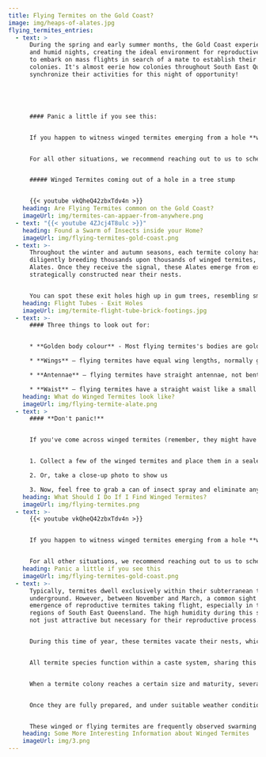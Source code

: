 ```yaml
---
title: Flying Termites on the Gold Coast?
image: img/heaps-of-alates.jpg
flying_termites_entries:
  - text: >
      During the spring and early summer months, the Gold Coast experiences warm
      and humid nights, creating the ideal environment for reproductive termites
      to embark on mass flights in search of a mate to establish their own
      colonies. It's almost eerie how colonies throughout South East Queensland
      synchronize their activities for this night of opportunity!





      #### Panic a little if you see this:


      If you happen to witness winged termites emerging from a hole **within** your home, it's time to act urgently! Contact us right away.


      For all other situations, we recommend reaching out to us to schedule a comprehensive termite inspection. This will provide you with peace of mind, ensuring there are no termite-related issues in your home or garden.


      ##### Winged Termites coming out of a hole in a tree stump


      {{< youtube vkQheQ42zbxTdv4n >}}
    heading: Are Flying Termites common on the Gold Coast?
    imageUrl: img/termites-can-appaer-from-anywhere.png
  - text: "{{< youtube 4ZJcj4T8ulc >}}"
    heading: Found a Swarm of Insects inside your Home?
    imageUrl: img/flying-termites-gold-coast.png
  - text: >-
      Throughout the winter and autumn seasons, each termite colony has been
      diligently breeding thousands upon thousands of winged termites, known as
      Alates. Once they receive the signal, these Alates emerge from exit holes
      strategically constructed near their nests.


      You can spot these exit holes high up in gum trees, resembling small wounds, or on the ground as 'mud towers'. The higher the exit hole, the better the chances for the winged termites to launch into the air and catch the breeze since they aren't particularly adept flyers. Essentially, they rely on the wind to carry them wherever it may lead.
    heading: Flight Tubes - Exit Holes
    imageUrl: img/termite-flight-tube-brick-footings.jpg
  - text: >-
      #### Three things to look out for:


      * **Golden body colour** - Most flying termites's bodies are golden brown in colour.

      * **Wings** – flying termites have equal wing lengths, normally grey in colour. They do shed them once they land, so you might find a pile in your bathroom.

      * **Antennae** – flying termites have straight antennae, not bent like black ants'.

      * **Waist** – flying termites have a straight waist like a small cigar. Not pinched waist of flying black ants.
    heading: What do Winged Termites look like?
    imageUrl: img/flying-termite-alate.png
  - text: >
      #### **Don't panic!**


      If you've come across winged termites (remember, they might have already shed their wings) in your home, follow these steps:


      1. Collect a few of the winged termites and place them in a sealed plastic bag, then refrigerate them. This will help us accurately identify them as termites and not just ordinary black ants.

      2. Or, take a close-up photo to show us

      3. Now, feel free to grab a can of insect spray and eliminate any termites you see. We understand the urge!
    heading: What Should I Do If I Find Winged Termites?
    imageUrl: img/flying-termites.png
  - text: >-
      {{< youtube vkQheQ42zbxTdv4n >}}


      If you happen to witness winged termites emerging from a hole **within** your home, it's time to act urgently! Contact us right away.


      For all other situations, we recommend reaching out to us to schedule a comprehensive termite inspection. This will provide you with peace of mind, ensuring there are no termite-related issues in your home or garden.
    heading: Panic a little if you see this
    imageUrl: img/flying-termites-gold-coast.png
  - text: >-
      Typically, termites dwell exclusively within their subterranean tunnels
      underground. However, between November and March, a common sight is the
      emergence of reproductive termites taking flight, especially in the humid
      regions of South East Queensland. The high humidity during this season is
      not just attractive but necessary for their reproductive process.


      During this time of year, these termites vacate their nests, which can be found in trees, tree stumps, bushland, and even within homes, to embark on flights and establish new colonies. 


      All termite species function within a caste system, sharing this trait with ants as their only notable commonality. Among their castes are the winged reproductive alates, often referred to as flying termites. While they can be mistaken for flying ants, distinguishing between them is relatively straightforward.


      When a termite colony reaches a certain size and maturity, several thousand reproductive termites undergo wing development in preparation for a once-in-a-lifetime flight. This process can take several months, during which they receive the best nourishment and care. 


      Once they are fully prepared, and under suitable weather conditions (some swarm after rain, but most do so during highly humid conditions, typically at dusk), thousands upon thousands of them take flight from their nests in the area, primed to establish new colonies.


      These winged or flying termites are frequently observed swarming around lights, whether they are streetlights or outdoor lights left on. It is here that they encounter other termites of the same species, also swarming from their respective colonies. After this encounter, the fertilized Alates shed their wings and search for a suitable location to create a nest and initiate a new colony.
    heading: Some More Interesting Information about Winged Termites
    imageUrl: img/3.png
---
```

